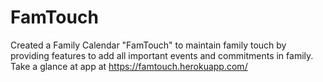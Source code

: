 # FamTouch
Created a Family Calendar "FamTouch" to maintain family touch by providing features to add all important events and commitments in family. 
Take a glance at app at https://famtouch.herokuapp.com/
